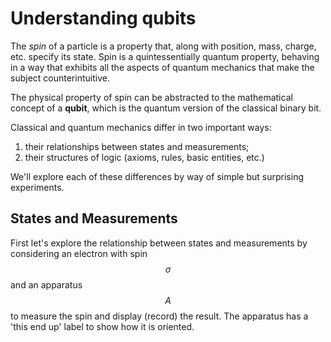 # Understanding qubits

The _spin_ of a particle is a property that, along with position, mass, charge, etc. specify its state. Spin is a quintessentially quantum property, behaving in a way that exhibits all the aspects of quantum mechanics that make the subject counterintuitive.

The physical property of spin can be abstracted to the mathematical concept of a **qubit**, which is the quantum version of the classical binary bit.

Classical and quantum mechanics differ in two important ways:

1. their relationships between states and measurements;
2. their structures of logic \(axioms, rules, basic entities, etc.\)

We'll explore each of these differences by way of simple but surprising experiments.

## States and Measurements

First let's explore the relationship between states and measurements by considering an electron with spin $$\sigma$$ and an apparatus $$A$$ to measure the spin and display (record) the result. The apparatus has a 'this end up' label to show how it is oriented.
